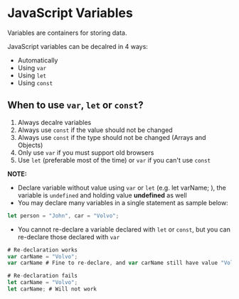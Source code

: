 # JavaScript Variables

Variables are containers for storing data.

JavaScript variables can be decalred in 4 ways:

- Automatically
- Using `var`
- Using `let`
- Using `const`

## When to use `var`, `let` or `const`?

1) Always decalre variables
2) Always use `const` if the value should not be changed
3) Always use `const` if the type should not be changed (Arrays and Objects)
4) Only use `var` if you must support old browsers
5) Use `let` (preferable most of the time) or `var` if you can't use `const`

**NOTE:** 

- Declare variable without value using `var` or `let` (e.g. let varName; ), the variable is `undefined` and holding value **undefined** as well
- You may declare many variables in a single statement as sample below:
```javascript
let person = "John", car = "Volvo";
```
- You cannot re-declare a variable declared with `let` or `const`, but you can re-declare those declared with `var`
```javascript
# Re-declaration works
var carName = "Volvo";
var carName # Fine to re-declare, and var carName still have value "Volvo"

# Re-declaration fails
let carName = "Volvo";
let carName; # Will not work
```